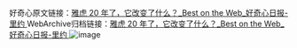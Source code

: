 好奇心原文链接：[雅虎 20 年了，它改变了什么？_Best on the Web_好奇心日报-里约 ](https://www.qdaily.com/articles/7051.html)
WebArchive归档链接：[雅虎 20 年了，它改变了什么？_Best on the Web_好奇心日报-里约 ](http://web.archive.org/web/20190623171644/https://www.qdaily.com/articles/7051.html)
![image](http://ww3.sinaimg.cn/large/007d5XDply1g3wbfw2v6lj30u02mykdw)
